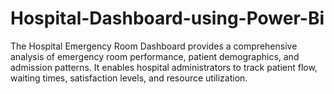 # Hospital-Dashboard-using-Power-Bi
The Hospital Emergency Room Dashboard provides a comprehensive analysis of emergency room performance, patient demographics, and admission patterns. It enables hospital administrators to track patient flow, waiting times, satisfaction levels, and resource utilization.

